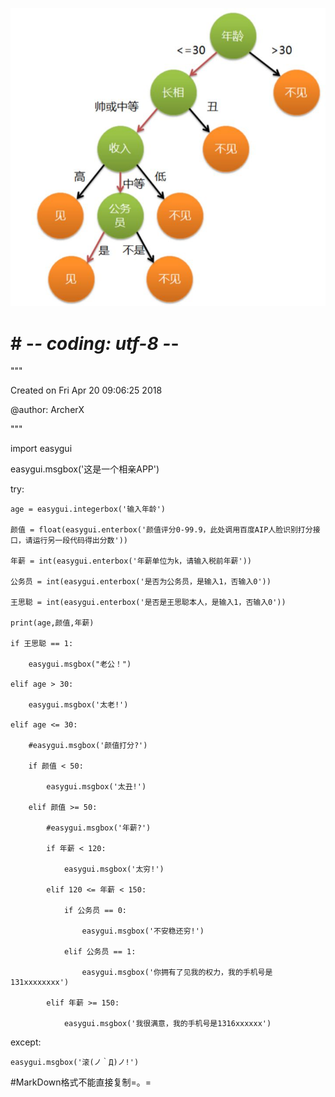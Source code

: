![程序媛的if](https://github.com/fabiokilling/Git/blob/master/Files/%E7%9B%B8%E4%BA%B2%E5%9B%BE.jpg)

# # -*- coding: utf-8 -*-

"""

Created on Fri Apr 20 09:06:25 2018

@author: ArcherX

"""

import easygui

easygui.msgbox('这是一个相亲APP')

try:
    
    age = easygui.integerbox('输入年龄')

    颜值 = float(easygui.enterbox('颜值评分0-99.9，此处调用百度AIP人脸识别打分接口，请运行另一段代码得出分数'))

    年薪 = int(easygui.enterbox('年薪单位为k，请输入税前年薪'))

    公务员 = int(easygui.enterbox('是否为公务员，是输入1，否输入0'))

    王思聪 = int(easygui.enterbox('是否是王思聪本人，是输入1，否输入0'))

    print(age,颜值,年薪)

    if 王思聪 == 1:
    
        easygui.msgbox("老公！")
    
    elif age > 30:

        easygui.msgbox('太老!')

    elif age <= 30:

        #easygui.msgbox('颜值打分?')

        if 颜值 < 50:
        
            easygui.msgbox('太丑!')
        
        elif 颜值 >= 50:
    
            #easygui.msgbox('年薪?')
        
            if 年薪 < 120:
            
                easygui.msgbox('太穷!')
            
            elif 120 <= 年薪 < 150:
            
                if 公务员 == 0:
                
                    easygui.msgbox('不安稳还穷!')
                
                elif 公务员 == 1:
                
                    easygui.msgbox('你拥有了见我的权力，我的手机号是131xxxxxxxx')
                
            elif 年薪 >= 150:
            
                easygui.msgbox('我很满意，我的手机号是1316xxxxxx')
            
except:
    
    easygui.msgbox('滚(ノ｀Д)ノ!')
        
#MarkDown格式不能直接复制=。=
